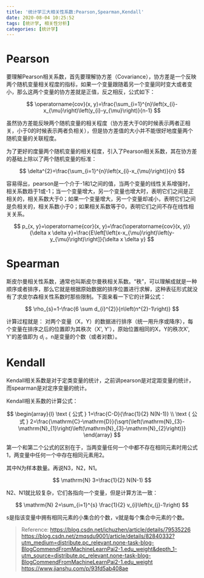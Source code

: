 ```yaml
---
title: '统计学三大相关性系数:Pearson,Spearman,Kendall'
date: 2020-08-04 10:25:52
tags: [统计学, 相关性分析]
categories: [统计学]
---
```


# Pearson

要理解Pearson相关系数，首先要理解协方差（Covariance），协方差是一个反映两个随机变量相关程度的指标，如果一个变量跟随着另一个变量同时变大或者变小，那么这两个变量的协方差就是正值，反之相反，公式如下： 

$$
\operatorname{cov}(x, y)=\frac{\sum_{i=1}^{n}\left(x_{i}-x_{\mu}\right)\left(y_{i}-y_{\mu}\right)}{n-1}
$$

虽然协方差能反映两个随机变量的相关程度（协方差大于0的时候表示两者正相关，小于0的时候表示两者负相关），但是协方差值的大小并不能很好地度量两个随机变量的关联程度。

为了更好的度量两个随机变量的相关程度，引入了Pearson相关系数，其在协方差的基础上除以了两个随机变量的标准：

$$
\delta^{2}=\frac{\sum_{i=1}^{n}\left(x_{i}-x_{\mu}\right)}{n}
$$

容易得出，pearson是一个介于-1和1之间的值，当两个变量的线性关系增强时，相关系数趋于1或-1；当一个变量增大，另一个变量也增大时，表明它们之间是正相关的，相关系数大于0；如果一个变量增大，另一个变量却减小，表明它们之间是负相关的，相关系数小于0；如果相关系数等于0，表明它们之间不存在线性相关关系。

$$
p_{x, y}=\operatorname{cor}(x, y)=\frac{\operatorname{cov}(x, y)}{\delta x \delta y}=\frac{E\left[\left(x-x_{\mu}\right)\left(y-y_{\mu}\right)\right]}{\delta x \delta y}
$$

# Spearman

斯皮尔曼相关性系数，通常也叫斯皮尔曼秩相关系数。“秩”，可以理解成就是一种顺序或者排序，那么它就是根据原始数据的排序位置进行求解，这种表征形式就没有了求皮尔森相关性系数时那些限制。下面来看一下它的计算公式：

$$
\rho_{s}=1-\frac{6 \sum d_{i}^{2}}{n\left(n^{2}-1\right)}
$$

计算过程就是：
对两个变量（X，Y）的数据进行排序（统一用升序或降序），每个变量在排序之后的位置即为其秩次（X', Y'），原始位置相同的X，Y的秩次X', Y'的差值即为 $d_i$ 。n是变量的个数（或者对数）。

# Kendall

Kendall相关系数是对于定类变量的统计，之前讲pearson是对定距变量的统计，而spearman是对定序变量的统计。

Kendall相关系数的计算公式：

$$
\begin{array}{l}
\text { 公式 } 1=\frac{C-D}{\frac{1}{2} N(N-1)} \\
\text { 公式 } 2=\frac{\mathrm{C}-\mathrm{D}}{\sqrt{\left(\mathrm{N}_{3}-\mathrm{N}_{1}\right)\left(\mathrm{N}_{3}-\mathrm{N}_{2}\right)}}
\end{array}
$$

第一个和第二个公式的区别在于，当两变量任何一个中都不存在相同元素时用公式1，两变量中任何一个中存在相同元素用2。

其中N为样本数量。再说N3，N2，N1。

$$
\mathrm{N} 3=\frac{1}{2} N(N-1)
$$

N2、N1就比较复杂，它们各指向一个变量，但是计算方法一致：

$$
\mathrm{N} 2=\sum_{i=1}^{s} \frac{1}{2} v_{i}\left(v_{j}-1\right)
$$

s是指该变量中拥有相同元素的小集合的个数，v就是每个集合中元素的个数。

> Reference:
> https://blog.csdn.net/ichuzhen/article/details/79535226
> https://blog.csdn.net/zmqsdu9001/article/details/82840332?utm_medium=distribute.pc_relevant.none-task-blog-BlogCommendFromMachineLearnPai2-1.edu_weight&depth_1-utm_source=distribute.pc_relevant.none-task-blog-BlogCommendFromMachineLearnPai2-1.edu_weight
> https://www.jianshu.com/p/93fd5ab408ae